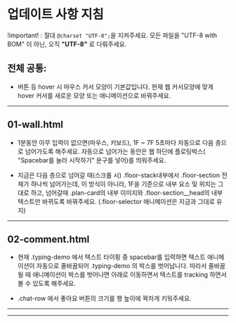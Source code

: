 # 업데이트 사항 지침
!important! : 절대 ```@charset "UTF-8";```을 지켜주세요. 모든 파일을 "UTF-8 with BOM" 이 아닌, 오직 **"UTF-8"** 로 다뤄주세요.

## 전체 공통:

<!-- - 언제 어디서든 spacebar 누르면 index.html로 이동하게 해주세요.
- 커서 모양을 불투명한 원으로 바꿔주세요. -->

- 버튼 등 hover 시 마우스 커서 모양이 기본값입니다. 현재 웹 커서모양에 맞게 hover 커서를 새로운 모양 또는 애니메이션으로 바꿔주세요.

---
## 01-wall.html
 - 1분동안 아무 입력이 없으면(마우스, 키보드), 1F ~ 7F 5초마다 자동으로 다음 층으로 넘어가도록 해주세요. 자동으로 넘어가는 동안은 웹 하단에 플로팅박스( "Spacebar를 눌러 시작하기" 문구를 넣어)를 띄워주세요.

- 지금은 다음 층으로 넘어갈 때(스크롤 시) .floor-stack내부에서 .floor-section 전체가 하나씩 넘어가는데, 이 방식이 아니라, 1F을 기준으로 내부 요소 및 위치는 그대로 하고, 넘어갈때 .plan-card의 내부 이미지와 .floor-section__head의 내부 텍스트만 바뀌도록 바꿔주세요. (.floor-selector 애니메이션은 지금과 그대로 유지)

---
## 02-comment.html
<!-- - .livechat-stream 블럭 내부에서 스크롤 가능하게 만들어주세요. 그리고 화면에서 스크롤 바 표시가 안나오도록 숨겨주세요.

- 현재 .chat-row(채팅 행 요소) 이 너무 채팅메시지 UI처럼 디자인되어있습니다. 채팅 메시지가 아니라, 댓글/코멘트 요소처럼 reDesign 해주세요. 다음 지침을 참고하세요:
    1. 기존 스타일을 삭제하고 새롭게 .chat-row 내부(코멘트 행)을 알아서 디자인해주세요.
    2. 단, 좋아요 버튼을 정사각형 비율로 크게 만들고, 하트 아이콘을 버튼 중앙에 크게 위치시키고, 숫자를 그 아래에 작게 중앙 정렬로 배치해주세요. 
    3. 단, 현재 요소의 각 색상(폰트/아이콘/배경색, 전시작품/구역 색상)을 유지해주세요.
    4. 그 외 요소를 알아서 디자인해주세요.

- 현재 .typing-demo 에서 아무런 애니메이션도 나오지 않습니다. "archive elements examples\typing animation.md" 파일의 코드를 활용해 똑같이 실시간 타이핑 애니메이션이 .typing-demo에 표시되도록 해주세요.  -->

- 현재 .typing-demo 에서 텍스트 타이핑 중 spacebar를 입력하면 텍스트 애니메이션이 자동으로 줄바꿈되어 .typing-demo 의 박스를 벗어납니다. 따라서 줄바꿈 될 때 애니메이션이 박스를 벗어나면 아래로 이동하면서 텍스트를 tracking 하면서 볼 수 있도록 해주세요.

- .chat-row 에서 좋아요 버튼의 크기를 행 높이에 꽉차게 키워주세요.

---
<!-- ## 03-contributors.html
- 각 .contributor-column 을 자유롭게 화면 내에서 배치하고 싶습니다. 뷰포트 내에서 수치를 조정해서 discipline별 카드를 자유롭게 배치할 수 있도록 세팅해주세요. 각각 정확한 위치는 제가 따로 수치로 조정하겠습니다. -->
---